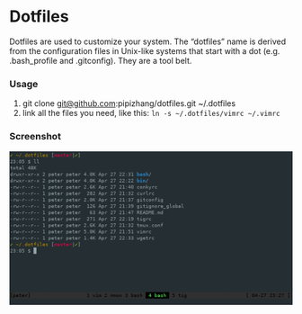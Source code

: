Dotfiles
========

Dotfiles are used to customize your system. The “dotfiles” name is derived from the configuration files in Unix-like systems that start with a dot (e.g. .bash_profile and .gitconfig). They are a tool belt.

### Usage
1. git clone git@github.com:pipizhang/dotfiles.git ~/.dotfiles
2. link all the files you need, like this: `ln -s ~/.dotfiles/vimrc ~/.vimrc`

### Screenshot
![screenshot](https://github.com/pipizhang/dotfiles/blob/master/screenshots/00.gif)

